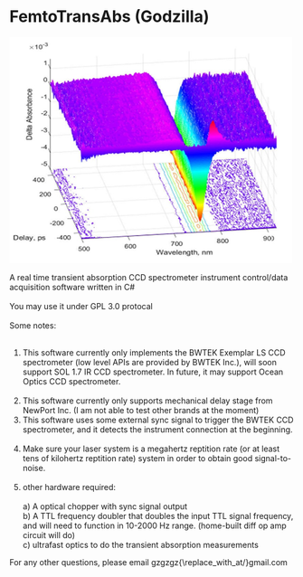 # FemtoTransAbs (Godzilla)
<img align="middle" src="spec.jpg" alt="Smiley face" height="400" width="500"><br> </br>
A real time transient absorption CCD spectrometer instrument control/data acquisition software written in C#<br></br>
You may use it under GPL 3.0 protocal
<br> </br>
Some notes:<br> </br>
1) This software currently only implements the BWTEK Exemplar LS CCD spectrometer (low level APIs are provided by BWTEK Inc.), will soon support SOL 1.7 IR CCD spectrometer. In future, it may support Ocean Optics CCD spectrometer. <br> </br>
2) This software currently only supports mechanical delay stage from NewPort Inc. (I am not able to test other brands at the moment)<br> 
3) This software uses some external sync signal to trigger the BWTEK CCD spectrometer, and it detects the instrument connection at the beginning.<br> </br>
4) Make sure your laser system is a megahertz reptition rate (or at least tens of kilohertz reptition rate) system in order to obtain good signal-to-noise.<br> </br>
5) other hardware required: <br>  
   a) A optical chopper with sync signal output<br>
   b) A TTL frequency doubler that doubles the input TTL signal frequency, and will need to function in 10-2000 Hz range. (home-built diff op amp circuit will do)<br>
   c) ultrafast optics to do the transient absorption measurements <br>

For any other questions, please email gzgzgz{\replace_with_at/}gmail.com

